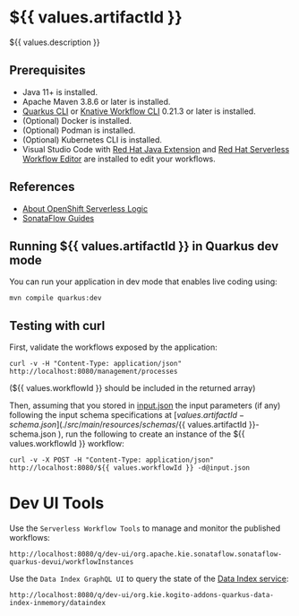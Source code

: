# ${{ values.artifactId }}

${{ values.description }}

## Prerequisites
* Java 11+ is installed.
* Apache Maven 3.8.6 or later is installed.
* [Quarkus CLI](https://quarkus.io/guides/cli-tooling) or [Knative Workflow CLI](https://kiegroup.github.io/kogito-docs/serverlessworkflow/latest/testing-and-troubleshooting/kn-plugin-workflow-overview.html) 0.21.3 or later is installed.
* (Optional) Docker is installed.
* (Optional) Podman is installed.
* (Optional) Kubernetes CLI is installed.
* Visual Studio Code with [Red Hat Java Extension](https://marketplace.visualstudio.com/items?itemName=redhat.java) and 
[Red Hat Serverless Workflow Editor](https://marketplace.visualstudio.com/items?itemName=redhat.vscode-extension-serverless-workflow-editor) 
are installed to edit your workflows.

## References
* [About OpenShift Serverless Logic](https://openshift-knative.github.io/docs/docs/latest/serverless-logic/about.html)
* [SonataFlow Guides](https://kiegroup.github.io/kogito-docs/serverlessworkflow/latest/index.html)

## Running ${{ values.artifactId }} in Quarkus dev mode
You can run your application in dev mode that enables live coding using:

```shell script
mvn compile quarkus:dev
```

## Testing with curl
First, validate the workflows exposed by the application:
```shell script
curl -v -H "Content-Type: application/json" http://localhost:8080/management/processes
```
(${{ values.workflowId }} should be included in the returned array)

Then, assuming that you stored in [input.json](./input.json) the input parameters (if any) following the input schema specifications at
[${{ values.artifactId }}-schema.json](./src/main/resources/schemas/${{ values.artifactId }}-schema.json ), run the following to create an
instance of the ${{ values.workflowId }} workflow:
```shell script
curl -v -X POST -H "Content-Type: application/json" http://localhost:8080/${{ values.workflowId }} -d@input.json
```

# Dev UI Tools
Use the `Serverless Workflow Tools` to manage and monitor the published workflows:
```
http://localhost:8080/q/dev-ui/org.apache.kie.sonataflow.sonataflow-quarkus-devui/workflowInstances
```

Use the `Data Index GraphQL UI` to query the state of the [Data Index service](https://sonataflow.org/serverlessworkflow/main/data-index/data-index-core-concepts.html):
```
http://localhost:8080/q/dev-ui/org.kie.kogito-addons-quarkus-data-index-inmemory/dataindex
```
